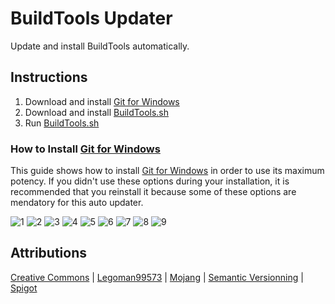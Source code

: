 # BuildTools Updater
Update and install BuildTools automatically.

## Instructions
1. Download and install [Git for Windows](https://git-for-windows.github.io/)
2. Download and install [BuildTools.sh](https://github.com/NatoBoram/Buildtools-Updater/raw/0.10.4-Beta/BuildTools.sh)
3. Run [BuildTools.sh](https://github.com/NatoBoram/Buildtools-Updater/raw/0.10.4-Beta/BuildTools.sh)

### How to Install [Git for Windows](https://git-for-windows.github.io/)
This guide shows how to install [Git for Windows](https://git-for-windows.github.io/) in order to use its maximum potency. If you didn't use these options during your installation, it is recommended that you reinstall it because some of these options are mendatory for this auto updater.

![1](https://raw.githubusercontent.com/NatoBoram/Buildtools-Updater/0.10.4-Beta/HowTo/Git/1.PNG)
![2](https://raw.githubusercontent.com/NatoBoram/Buildtools-Updater/0.10.4-Beta/HowTo/Git/2.PNG)
![3](https://raw.githubusercontent.com/NatoBoram/Buildtools-Updater/0.10.4-Beta/HowTo/Git/3.PNG)
![4](https://raw.githubusercontent.com/NatoBoram/Buildtools-Updater/0.10.4-Beta/HowTo/Git/4.PNG)
![5](https://raw.githubusercontent.com/NatoBoram/Buildtools-Updater/0.10.4-Beta/HowTo/Git/5.PNG)
![6](https://raw.githubusercontent.com/NatoBoram/Buildtools-Updater/0.10.4-Beta/HowTo/Git/6.PNG)
![7](https://raw.githubusercontent.com/NatoBoram/Buildtools-Updater/0.10.4-Beta/HowTo/Git/7.PNG)
![8](https://raw.githubusercontent.com/NatoBoram/Buildtools-Updater/0.10.4-Beta/HowTo/Git/8.PNG)
![9](https://raw.githubusercontent.com/NatoBoram/Buildtools-Updater/0.10.4-Beta/HowTo/Git/9.PNG)

## Attributions
[Creative Commons](https://creativecommons.org/publicdomain/zero/1.0/) | [Legoman99573](https://github.com/Legoman99573) | [Mojang](http://mojang.com/) | [Semantic Versionning](http://semver.org/) | [Spigot](https://www.spigotmc.org/)
